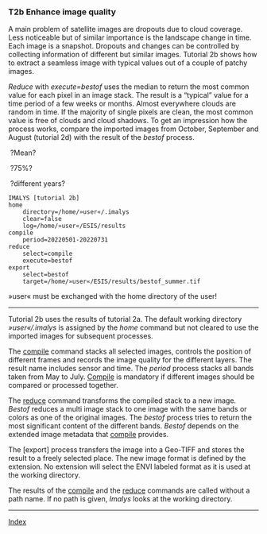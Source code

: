### T2b	Enhance image quality

A main problem of satellite images are dropouts due to cloud coverage. Less noticeable but of similar importance is the landscape change in time. Each image is a snapshot. Dropouts and changes can be controlled by collecting information of different but similar images. Tutorial 2b shows how to extract a seamless image with typical values out of a couple of patchy images.

*Reduce* with *execute=bestof* uses the median to return the most common value for each pixel in an image stack. The result is a “typical” value for a time period of a few weeks or months. Almost everywhere clouds are random in time. If the majority of single pixels are clean, the most common value is free of clouds and cloud shadows. To get an impression how the process works, compare the imported images from October, September and August (tutorial 2d) with the result of the *bestof* process. 

​	?Mean?

​	?75%? 

​	?different years?

```
IMALYS [tutorial 2b]
home
	directory=/home/»user«/.imalys
	clear=false
	log=/home/»user«/ESIS/results
compile
	period=20220501-20220731
reduce
	select=compile
	execute=bestof	
export
	select=bestof
	target=/home/»user«/ESIS/results/bestof_summer.tif
```

»user« must be exchanged with the home directory of the user!

-----

Tutorial 2b uses the results of tutorial 2a. The default working directory *»user«/.imalys* is assigned by the *home* command but not cleared to use the imported images for subsequent processes.

The [compile]() command stacks all selected images, controls the position of different frames and records the image quality for the different layers. The result name includes sensor and time. The *period* process stacks all bands taken from May to July. [Compile]() is mandatory if different images should be compared or processed together.

The [reduce]() command transforms the compiled stack to a new image. *Bestof* reduces a multi image stack to one image with the same bands or colors as one of the original images. The *bestof* process tries to return the most significant content of the different bands. *Bestof* depends on the extended image metadata that [compile]() provides. 

The [export] process transfers the image into a Geo-TIFF and stores the result to a freely selected place. The new image format is defined by the extension. No extension will select the ENVI labeled format as it is used at the working directory.

The results of the [compile]() and the [reduce]() commands are called without a path name. If no path is given, *Imalys* looks at the working directory.

-----

[Index](Index.md)